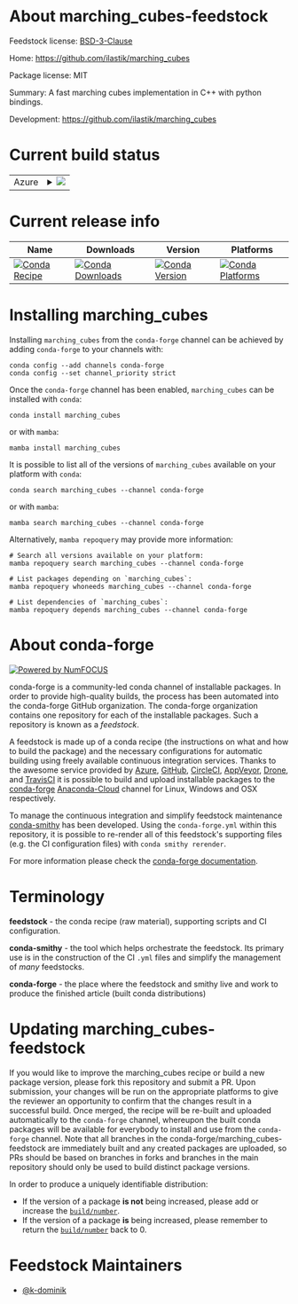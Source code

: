 About marching_cubes-feedstock
==============================

Feedstock license: [BSD-3-Clause](https://github.com/conda-forge/marching_cubes-feedstock/blob/main/LICENSE.txt)

Home: https://github.com/ilastik/marching_cubes

Package license: MIT

Summary: A fast marching cubes implementation in C++ with python bindings.

Development: https://github.com/ilastik/marching_cubes

Current build status
====================


<table>
    
  <tr>
    <td>Azure</td>
    <td>
      <details>
        <summary>
          <a href="https://dev.azure.com/conda-forge/feedstock-builds/_build/latest?definitionId=18813&branchName=main">
            <img src="https://dev.azure.com/conda-forge/feedstock-builds/_apis/build/status/marching_cubes-feedstock?branchName=main">
          </a>
        </summary>
        <table>
          <thead><tr><th>Variant</th><th>Status</th></tr></thead>
          <tbody><tr>
              <td>linux_64_python3.10.____cpython</td>
              <td>
                <a href="https://dev.azure.com/conda-forge/feedstock-builds/_build/latest?definitionId=18813&branchName=main">
                  <img src="https://dev.azure.com/conda-forge/feedstock-builds/_apis/build/status/marching_cubes-feedstock?branchName=main&jobName=linux&configuration=linux%20linux_64_python3.10.____cpython" alt="variant">
                </a>
              </td>
            </tr><tr>
              <td>linux_64_python3.11.____cpython</td>
              <td>
                <a href="https://dev.azure.com/conda-forge/feedstock-builds/_build/latest?definitionId=18813&branchName=main">
                  <img src="https://dev.azure.com/conda-forge/feedstock-builds/_apis/build/status/marching_cubes-feedstock?branchName=main&jobName=linux&configuration=linux%20linux_64_python3.11.____cpython" alt="variant">
              <td>linux_64_python3.8.____73_pypy</td>
              <td>
                <a href="https://dev.azure.com/conda-forge/feedstock-builds/_build/latest?definitionId=18813&branchName=main">
                  <img src="https://dev.azure.com/conda-forge/feedstock-builds/_apis/build/status/marching_cubes-feedstock?branchName=main&jobName=linux&configuration=linux%20linux_64_python3.8.____73_pypy" alt="variant">
                </a>
              </td>
            </tr><tr>
              <td>linux_64_python3.8.____cpython</td>
              <td>
                <a href="https://dev.azure.com/conda-forge/feedstock-builds/_build/latest?definitionId=18813&branchName=main">
                  <img src="https://dev.azure.com/conda-forge/feedstock-builds/_apis/build/status/marching_cubes-feedstock?branchName=main&jobName=linux&configuration=linux%20linux_64_python3.8.____cpython" alt="variant">
                </a>
              </td>
            </tr><tr>
              <td>linux_64_python3.9.____73_pypy</td>
              <td>
                <a href="https://dev.azure.com/conda-forge/feedstock-builds/_build/latest?definitionId=18813&branchName=main">
                  <img src="https://dev.azure.com/conda-forge/feedstock-builds/_apis/build/status/marching_cubes-feedstock?branchName=main&jobName=linux&configuration=linux%20linux_64_python3.9.____73_pypy" alt="variant">
                </a>
              </td>
            </tr><tr>
              <td>linux_64_python3.9.____cpython</td>
              <td>
                <a href="https://dev.azure.com/conda-forge/feedstock-builds/_build/latest?definitionId=18813&branchName=main">
                  <img src="https://dev.azure.com/conda-forge/feedstock-builds/_apis/build/status/marching_cubes-feedstock?branchName=main&jobName=linux&configuration=linux%20linux_64_python3.9.____cpython" alt="variant">
                </a>
              </td>
            </tr><tr>
              <td>osx_64_python3.10.____cpython</td>
              <td>
                <a href="https://dev.azure.com/conda-forge/feedstock-builds/_build/latest?definitionId=18813&branchName=main">
                  <img src="https://dev.azure.com/conda-forge/feedstock-builds/_apis/build/status/marching_cubes-feedstock?branchName=main&jobName=osx&configuration=osx%20osx_64_python3.10.____cpython" alt="variant">
                </a>
              </td>
            </tr><tr>
              <td>osx_64_python3.11.____cpython</td>
              <td>
                <a href="https://dev.azure.com/conda-forge/feedstock-builds/_build/latest?definitionId=18813&branchName=main">
                  <img src="https://dev.azure.com/conda-forge/feedstock-builds/_apis/build/status/marching_cubes-feedstock?branchName=main&jobName=osx&configuration=osx%20osx_64_python3.11.____cpython" alt="variant">
              <td>osx_64_python3.8.____73_pypy</td>
              <td>
                <a href="https://dev.azure.com/conda-forge/feedstock-builds/_build/latest?definitionId=18813&branchName=main">
                  <img src="https://dev.azure.com/conda-forge/feedstock-builds/_apis/build/status/marching_cubes-feedstock?branchName=main&jobName=osx&configuration=osx%20osx_64_python3.8.____73_pypy" alt="variant">
                </a>
              </td>
            </tr><tr>
              <td>osx_64_python3.8.____cpython</td>
              <td>
                <a href="https://dev.azure.com/conda-forge/feedstock-builds/_build/latest?definitionId=18813&branchName=main">
                  <img src="https://dev.azure.com/conda-forge/feedstock-builds/_apis/build/status/marching_cubes-feedstock?branchName=main&jobName=osx&configuration=osx%20osx_64_python3.8.____cpython" alt="variant">
                </a>
              </td>
            </tr><tr>
              <td>osx_64_python3.9.____73_pypy</td>
              <td>
                <a href="https://dev.azure.com/conda-forge/feedstock-builds/_build/latest?definitionId=18813&branchName=main">
                  <img src="https://dev.azure.com/conda-forge/feedstock-builds/_apis/build/status/marching_cubes-feedstock?branchName=main&jobName=osx&configuration=osx%20osx_64_python3.9.____73_pypy" alt="variant">
                </a>
              </td>
            </tr><tr>
              <td>osx_64_python3.9.____cpython</td>
              <td>
                <a href="https://dev.azure.com/conda-forge/feedstock-builds/_build/latest?definitionId=18813&branchName=main">
                  <img src="https://dev.azure.com/conda-forge/feedstock-builds/_apis/build/status/marching_cubes-feedstock?branchName=main&jobName=osx&configuration=osx%20osx_64_python3.9.____cpython" alt="variant">
                </a>
              </td>
            </tr><tr>
              <td>win_64_python3.10.____cpython</td>
              <td>
                <a href="https://dev.azure.com/conda-forge/feedstock-builds/_build/latest?definitionId=18813&branchName=main">
                  <img src="https://dev.azure.com/conda-forge/feedstock-builds/_apis/build/status/marching_cubes-feedstock?branchName=main&jobName=win&configuration=win%20win_64_python3.10.____cpython" alt="variant">
                </a>
              </td>
            </tr><tr>
              <td>win_64_python3.11.____cpython</td>
              <td>
                <a href="https://dev.azure.com/conda-forge/feedstock-builds/_build/latest?definitionId=18813&branchName=main">
                  <img src="https://dev.azure.com/conda-forge/feedstock-builds/_apis/build/status/marching_cubes-feedstock?branchName=main&jobName=win&configuration=win%20win_64_python3.11.____cpython" alt="variant">
              <td>win_64_python3.8.____73_pypy</td>
              <td>
                <a href="https://dev.azure.com/conda-forge/feedstock-builds/_build/latest?definitionId=18813&branchName=main">
                  <img src="https://dev.azure.com/conda-forge/feedstock-builds/_apis/build/status/marching_cubes-feedstock?branchName=main&jobName=win&configuration=win%20win_64_python3.8.____73_pypy" alt="variant">
                </a>
              </td>
            </tr><tr>
              <td>win_64_python3.8.____cpython</td>
              <td>
                <a href="https://dev.azure.com/conda-forge/feedstock-builds/_build/latest?definitionId=18813&branchName=main">
                  <img src="https://dev.azure.com/conda-forge/feedstock-builds/_apis/build/status/marching_cubes-feedstock?branchName=main&jobName=win&configuration=win%20win_64_python3.8.____cpython" alt="variant">
                </a>
              </td>
            </tr><tr>
              <td>win_64_python3.9.____73_pypy</td>
              <td>
                <a href="https://dev.azure.com/conda-forge/feedstock-builds/_build/latest?definitionId=18813&branchName=main">
                  <img src="https://dev.azure.com/conda-forge/feedstock-builds/_apis/build/status/marching_cubes-feedstock?branchName=main&jobName=win&configuration=win%20win_64_python3.9.____73_pypy" alt="variant">
                </a>
              </td>
            </tr><tr>
              <td>win_64_python3.9.____cpython</td>
              <td>
                <a href="https://dev.azure.com/conda-forge/feedstock-builds/_build/latest?definitionId=18813&branchName=main">
                  <img src="https://dev.azure.com/conda-forge/feedstock-builds/_apis/build/status/marching_cubes-feedstock?branchName=main&jobName=win&configuration=win%20win_64_python3.9.____cpython" alt="variant">
                </a>
              </td>
            </tr>
          </tbody>
        </table>
      </details>
    </td>
  </tr>
</table>

Current release info
====================

| Name | Downloads | Version | Platforms |
| --- | --- | --- | --- |
| [![Conda Recipe](https://img.shields.io/badge/recipe-marching_cubes-green.svg)](https://anaconda.org/conda-forge/marching_cubes) | [![Conda Downloads](https://img.shields.io/conda/dn/conda-forge/marching_cubes.svg)](https://anaconda.org/conda-forge/marching_cubes) | [![Conda Version](https://img.shields.io/conda/vn/conda-forge/marching_cubes.svg)](https://anaconda.org/conda-forge/marching_cubes) | [![Conda Platforms](https://img.shields.io/conda/pn/conda-forge/marching_cubes.svg)](https://anaconda.org/conda-forge/marching_cubes) |

Installing marching_cubes
=========================

Installing `marching_cubes` from the `conda-forge` channel can be achieved by adding `conda-forge` to your channels with:

```
conda config --add channels conda-forge
conda config --set channel_priority strict
```

Once the `conda-forge` channel has been enabled, `marching_cubes` can be installed with `conda`:

```
conda install marching_cubes
```

or with `mamba`:

```
mamba install marching_cubes
```

It is possible to list all of the versions of `marching_cubes` available on your platform with `conda`:

```
conda search marching_cubes --channel conda-forge
```

or with `mamba`:

```
mamba search marching_cubes --channel conda-forge
```

Alternatively, `mamba repoquery` may provide more information:

```
# Search all versions available on your platform:
mamba repoquery search marching_cubes --channel conda-forge

# List packages depending on `marching_cubes`:
mamba repoquery whoneeds marching_cubes --channel conda-forge

# List dependencies of `marching_cubes`:
mamba repoquery depends marching_cubes --channel conda-forge
```


About conda-forge
=================

[![Powered by
NumFOCUS](https://img.shields.io/badge/powered%20by-NumFOCUS-orange.svg?style=flat&colorA=E1523D&colorB=007D8A)](https://numfocus.org)

conda-forge is a community-led conda channel of installable packages.
In order to provide high-quality builds, the process has been automated into the
conda-forge GitHub organization. The conda-forge organization contains one repository
for each of the installable packages. Such a repository is known as a *feedstock*.

A feedstock is made up of a conda recipe (the instructions on what and how to build
the package) and the necessary configurations for automatic building using freely
available continuous integration services. Thanks to the awesome service provided by
[Azure](https://azure.microsoft.com/en-us/services/devops/), [GitHub](https://github.com/),
[CircleCI](https://circleci.com/), [AppVeyor](https://www.appveyor.com/),
[Drone](https://cloud.drone.io/welcome), and [TravisCI](https://travis-ci.com/)
it is possible to build and upload installable packages to the
[conda-forge](https://anaconda.org/conda-forge) [Anaconda-Cloud](https://anaconda.org/)
channel for Linux, Windows and OSX respectively.

To manage the continuous integration and simplify feedstock maintenance
[conda-smithy](https://github.com/conda-forge/conda-smithy) has been developed.
Using the ``conda-forge.yml`` within this repository, it is possible to re-render all of
this feedstock's supporting files (e.g. the CI configuration files) with ``conda smithy rerender``.

For more information please check the [conda-forge documentation](https://conda-forge.org/docs/).

Terminology
===========

**feedstock** - the conda recipe (raw material), supporting scripts and CI configuration.

**conda-smithy** - the tool which helps orchestrate the feedstock.
                   Its primary use is in the construction of the CI ``.yml`` files
                   and simplify the management of *many* feedstocks.

**conda-forge** - the place where the feedstock and smithy live and work to
                  produce the finished article (built conda distributions)


Updating marching_cubes-feedstock
=================================

If you would like to improve the marching_cubes recipe or build a new
package version, please fork this repository and submit a PR. Upon submission,
your changes will be run on the appropriate platforms to give the reviewer an
opportunity to confirm that the changes result in a successful build. Once
merged, the recipe will be re-built and uploaded automatically to the
`conda-forge` channel, whereupon the built conda packages will be available for
everybody to install and use from the `conda-forge` channel.
Note that all branches in the conda-forge/marching_cubes-feedstock are
immediately built and any created packages are uploaded, so PRs should be based
on branches in forks and branches in the main repository should only be used to
build distinct package versions.

In order to produce a uniquely identifiable distribution:
 * If the version of a package **is not** being increased, please add or increase
   the [``build/number``](https://docs.conda.io/projects/conda-build/en/latest/resources/define-metadata.html#build-number-and-string).
 * If the version of a package **is** being increased, please remember to return
   the [``build/number``](https://docs.conda.io/projects/conda-build/en/latest/resources/define-metadata.html#build-number-and-string)
   back to 0.

Feedstock Maintainers
=====================

* [@k-dominik](https://github.com/k-dominik/)


